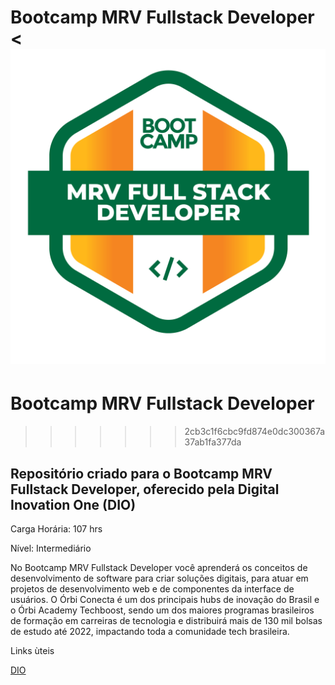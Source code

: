 # Bootcamp MRV Fullstack Developer  < <img src=https://github.com/viniciuskurt/Bootcamp-Dio-MRV-Fullstack-Developer/blob/main/img/logo-booctamp-MRV.png>

# Bootcamp MRV Fullstack Developer  [](https://github.com/viniciuskurt/Bootcamp-Dio-MRV-Fullstack-Developer/blob/main/img/logo-booctamp-MRV.png)
>>>>>>> 2cb3c1f6cbc9fd874e0dc300367a37ab1fa377da

## Repositório criado para o Bootcamp MRV Fullstack Developer, oferecido pela Digital Inovation One (DIO)

Carga Horária: 107 hrs

Nível: Intermediário


No Bootcamp MRV Fullstack Developer você aprenderá os conceitos de desenvolvimento de software para criar soluções digitais, para atuar em projetos de desenvolvimento web e de componentes da interface de usuários. O Órbi Conecta é um dos principais hubs de inovação do Brasil e o Órbi Academy Techboost, sendo um dos maiores programas brasileiros de formação em carreiras de tecnologia e distribuirá mais de 130 mil bolsas de estudo até 2022, impactando toda a comunidade tech brasileira.

Links ùteis

[DIO](https://web.dio.me/home)
